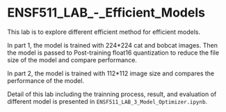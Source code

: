 # ENSF511_LAB_-_Efficient_Models

This lab is to explore different efficient method for efficient models. 

In part 1, the model is trained with 224*224 cat and bobcat images.
Then the model is passed to Post-training float16 quantization	to reduce the file size of the model and compare performance.

In part 2, the model is trained with 112*112 image size and compares the performance of the model.

Detail of this lab including the trainning process, result, and evaluation of different model is presented in `ENSF511_LAB_3_Model_Optimizer.ipynb`.

